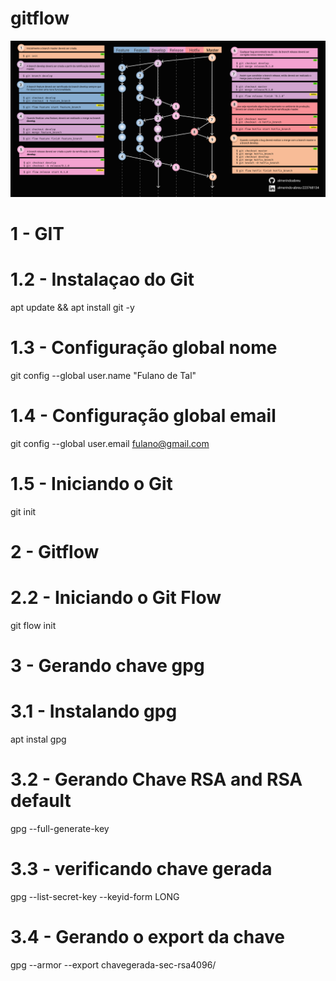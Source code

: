 # gitflow
![Alt text](image.png)

# 1 - GIT
# 1.2 - Instalaçao do Git
apt update && apt install git -y

# 1.3 - Configuração global nome
git config --global user.name "Fulano de Tal"

# 1.4 - Configuração global email
git config --global user.email fulano@gmail.com

# 1.5 - Iniciando o Git
git init

# 2 - Gitflow
# 2.2 - Iniciando o Git Flow
git flow init

# 3 - Gerando chave gpg
# 3.1 - Instalando gpg 
apt instal gpg

# 3.2 - Gerando Chave RSA and RSA default
gpg --full-generate-key

# 3.3 - verificando chave gerada
gpg --list-secret-key --keyid-form LONG

# 3.4 - Gerando o export da chave
gpg --armor --export chavegerada-sec-rsa4096/